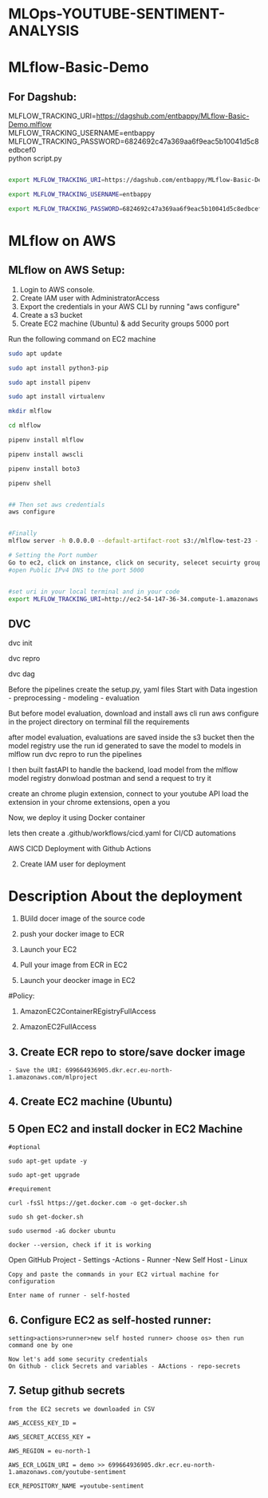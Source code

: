 # MLOps-YOUTUBE-SENTIMENT-ANALYSIS

# MLflow-Basic-Demo


## For Dagshub:

MLFLOW_TRACKING_URI=https://dagshub.com/entbappy/MLflow-Basic-Demo.mlflow \
MLFLOW_TRACKING_USERNAME=entbappy \
MLFLOW_TRACKING_PASSWORD=6824692c47a369aa6f9eac5b10041d5c8edbcef0 \
python script.py



```bash

export MLFLOW_TRACKING_URI=https://dagshub.com/entbappy/MLflow-Basic-Demo.mlflow

export MLFLOW_TRACKING_USERNAME=entbappy 

export MLFLOW_TRACKING_PASSWORD=6824692c47a369aa6f9eac5b10041d5c8edbcef0


```


# MLflow on AWS

## MLflow on AWS Setup:

1. Login to AWS console.
2. Create IAM user with AdministratorAccess
3. Export the credentials in your AWS CLI by running "aws configure"
4. Create a s3 bucket
5. Create EC2 machine (Ubuntu) & add Security groups 5000 port

Run the following command on EC2 machine
```bash
sudo apt update

sudo apt install python3-pip

sudo apt install pipenv

sudo apt install virtualenv

mkdir mlflow

cd mlflow

pipenv install mlflow

pipenv install awscli

pipenv install boto3

pipenv shell


## Then set aws credentials
aws configure


#Finally 
mlflow server -h 0.0.0.0 --default-artifact-root s3://mlflow-test-23 - replac mlflow-test-23 with your s3 bucket created

# Setting the Port number
Go to ec2, click on instance, click on security, selecet secuirty groups - Edit inbound rules - add rule - add your port number
#open Public IPv4 DNS to the port 5000


#set uri in your local terminal and in your code 
export MLFLOW_TRACKING_URI=http://ec2-54-147-36-34.compute-1.amazonaws.com:5000/
```


## DVC

dvc init

dvc repro

dvc dag



Before the pipelines
create the setup.py, yaml files
Start with Data ingestion - preprocessing - modeling - evaluation

But before model evaluation, download and install aws cli
run aws configure in the project directory on terminal
fill the requirements

after model evaluation, evaluations are saved inside the s3 bucket 
then the model registry use the run id generated to save the model to models in mlflow
run dvc repro to run the pipelines

I then built fastAPI to handle the backend, load model from the mlflow model registry
donwload postman and send a request to try it

create an chrome plugin extension, connect to your youtube API
load the extension in your chrome extensions, open a you

Now, we deploy it using Docker container

lets then create a .github/workflows/cicd.yaml for CI/CD automations


AWS CICD Deployment with Github Actions

2. Create IAM user for deployment

# Description About the deployment
1. BUild docer image of the source code

2. push your docker image to ECR

3. Launch your EC2

4. Pull your image from ECR in EC2

5. Launch your deocker image in EC2

#Policy:

1. AmazonEC2ContainerREgistryFullAccess

2. AmazonEC2FullAccess

## 3. Create ECR repo to store/save docker image

    - Save the URI: 699664936905.dkr.ecr.eu-north-1.amazonaws.com/mlproject

## 4. Create EC2 machine (Ubuntu)

## 5 Open EC2 and install docker in EC2 Machine

    #optional

    sudo apt-get update -y

    sudo apt-get upgrade

    #requirement

    curl -fsSl https://get.docker.com -o get-docker.sh

    sudo sh get-docker.sh

    sudo usermod -aG docker ubuntu
    
    docker --version, check if it is working

Open GitHub Project - Settings -Actions - Runner -New Self Host - Linux

    Copy and paste the commands in your EC2 virtual machine for configuration

    Enter name of runner - self-hosted
## 6. Configure EC2 as self-hosted runner:
    setting>actions>runner>new self hosted runner> choose os> then run command one by one

    Now let's add some security credentials
    On Github - click Secrets and variables - AActions - repo-secrets

## 7. Setup github secrets
    from the EC2 secrets we downloaded in CSV

    AWS_ACCESS_KEY_ID = 

    AWS_SECRET_ACCESS_KEY = 

    AWS_REGION = eu-north-1

    AWS_ECR_LOGIN_URI = demo >> 699664936905.dkr.ecr.eu-north-1.amazonaws.com/youtube-sentiment

    ECR_REPOSITORY_NAME =youtube-sentiment

